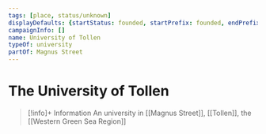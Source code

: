 ```yaml
---
tags: [place, status/unknown]
displayDefaults: {startStatus: founded, startPrefix: founded, endPrefix: destroyed, endStatus: destroyed}
campaignInfo: []
name: University of Tollen
typeOf: university
partOf: Magnus Street
---
```

# The University of Tollen
>[!info]+ Information
> An university in [[Magnus Street]], [[Tollen]], the [[Western Green Sea Region]]
